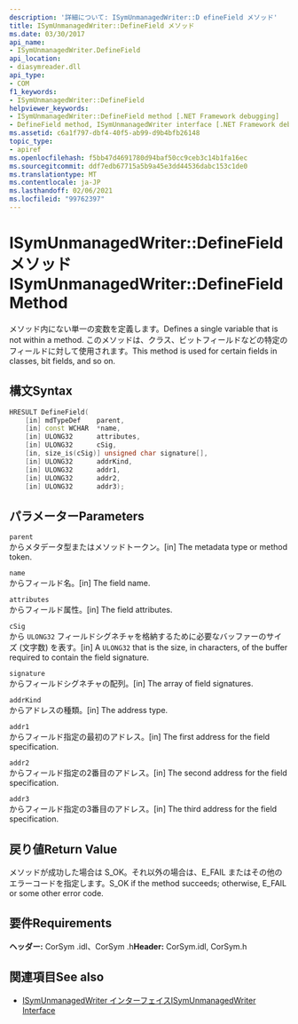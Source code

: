 ```yaml
---
description: '詳細について: ISymUnmanagedWriter::D efineField メソッド'
title: ISymUnmanagedWriter::DefineField メソッド
ms.date: 03/30/2017
api_name:
- ISymUnmanagedWriter.DefineField
api_location:
- diasymreader.dll
api_type:
- COM
f1_keywords:
- ISymUnmanagedWriter::DefineField
helpviewer_keywords:
- ISymUnmanagedWriter::DefineField method [.NET Framework debugging]
- DefineField method, ISymUnmanagedWriter interface [.NET Framework debugging]
ms.assetid: c6a1f797-dbf4-40f5-ab99-d9b4bfb26148
topic_type:
- apiref
ms.openlocfilehash: f5bb47d4691780d94baf50cc9ceb3c14b1fa16ec
ms.sourcegitcommit: ddf7edb67715a5b9a45e3dd44536dabc153c1de0
ms.translationtype: MT
ms.contentlocale: ja-JP
ms.lasthandoff: 02/06/2021
ms.locfileid: "99762397"
---
```

# <a name="isymunmanagedwriterdefinefield-method"></a><span data-ttu-id="a3189-103">ISymUnmanagedWriter::DefineField メソッド</span><span class="sxs-lookup"><span data-stu-id="a3189-103">ISymUnmanagedWriter::DefineField Method</span></span>

<span data-ttu-id="a3189-104">メソッド内にない単一の変数を定義します。</span><span class="sxs-lookup"><span data-stu-id="a3189-104">Defines a single variable that is not within a method.</span></span> <span data-ttu-id="a3189-105">このメソッドは、クラス、ビットフィールドなどの特定のフィールドに対して使用されます。</span><span class="sxs-lookup"><span data-stu-id="a3189-105">This method is used for certain fields in classes, bit fields, and so on.</span></span>  
  
## <a name="syntax"></a><span data-ttu-id="a3189-106">構文</span><span class="sxs-lookup"><span data-stu-id="a3189-106">Syntax</span></span>  
  
```cpp  
HRESULT DefineField(  
    [in] mdTypeDef    parent,  
    [in] const WCHAR  *name,  
    [in] ULONG32      attributes,  
    [in] ULONG32      cSig,  
    [in, size_is(cSig)] unsigned char signature[],  
    [in] ULONG32      addrKind,  
    [in] ULONG32      addr1,  
    [in] ULONG32      addr2,  
    [in] ULONG32      addr3);  
```  
  
## <a name="parameters"></a><span data-ttu-id="a3189-107">パラメーター</span><span class="sxs-lookup"><span data-stu-id="a3189-107">Parameters</span></span>  

 `parent`  
 <span data-ttu-id="a3189-108">からメタデータ型またはメソッドトークン。</span><span class="sxs-lookup"><span data-stu-id="a3189-108">[in] The metadata type or method token.</span></span>  
  
 `name`  
 <span data-ttu-id="a3189-109">からフィールド名。</span><span class="sxs-lookup"><span data-stu-id="a3189-109">[in] The field name.</span></span>  
  
 `attributes`  
 <span data-ttu-id="a3189-110">からフィールド属性。</span><span class="sxs-lookup"><span data-stu-id="a3189-110">[in] The field attributes.</span></span>  
  
 `cSig`  
 <span data-ttu-id="a3189-111">から `ULONG32` フィールドシグネチャを格納するために必要なバッファーのサイズ (文字数) を表す。</span><span class="sxs-lookup"><span data-stu-id="a3189-111">[in] A `ULONG32` that is the size, in characters, of the buffer required to contain the field signature.</span></span>  
  
 `signature`  
 <span data-ttu-id="a3189-112">からフィールドシグネチャの配列。</span><span class="sxs-lookup"><span data-stu-id="a3189-112">[in] The array of field signatures.</span></span>  
  
 `addrKind`  
 <span data-ttu-id="a3189-113">からアドレスの種類。</span><span class="sxs-lookup"><span data-stu-id="a3189-113">[in] The address type.</span></span>  
  
 `addr1`  
 <span data-ttu-id="a3189-114">からフィールド指定の最初のアドレス。</span><span class="sxs-lookup"><span data-stu-id="a3189-114">[in] The first address for the field specification.</span></span>  
  
 `addr2`  
 <span data-ttu-id="a3189-115">からフィールド指定の2番目のアドレス。</span><span class="sxs-lookup"><span data-stu-id="a3189-115">[in] The second address for the field specification.</span></span>  
  
 `addr3`  
 <span data-ttu-id="a3189-116">からフィールド指定の3番目のアドレス。</span><span class="sxs-lookup"><span data-stu-id="a3189-116">[in] The third address for the field specification.</span></span>  
  
## <a name="return-value"></a><span data-ttu-id="a3189-117">戻り値</span><span class="sxs-lookup"><span data-stu-id="a3189-117">Return Value</span></span>  

 <span data-ttu-id="a3189-118">メソッドが成功した場合は S_OK。それ以外の場合は、E_FAIL またはその他のエラーコードを指定します。</span><span class="sxs-lookup"><span data-stu-id="a3189-118">S_OK if the method succeeds; otherwise, E_FAIL or some other error code.</span></span>  
  
## <a name="requirements"></a><span data-ttu-id="a3189-119">要件</span><span class="sxs-lookup"><span data-stu-id="a3189-119">Requirements</span></span>  

 <span data-ttu-id="a3189-120">**ヘッダー:** CorSym .idl、CorSym .h</span><span class="sxs-lookup"><span data-stu-id="a3189-120">**Header:** CorSym.idl, CorSym.h</span></span>  
  
## <a name="see-also"></a><span data-ttu-id="a3189-121">関連項目</span><span class="sxs-lookup"><span data-stu-id="a3189-121">See also</span></span>

- [<span data-ttu-id="a3189-122">ISymUnmanagedWriter インターフェイス</span><span class="sxs-lookup"><span data-stu-id="a3189-122">ISymUnmanagedWriter Interface</span></span>](isymunmanagedwriter-interface.md)
